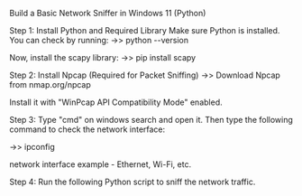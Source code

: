 Build a Basic Network Sniffer in Windows 11 (Python)

Step 1: Install Python and Required Library
Make sure Python is installed. You can check by running:
->> python --version

Now, install the scapy library:
->> pip install scapy



Step 2: Install Npcap (Required for Packet Sniffing)
->> Download Npcap from nmap.org/npcap

Install it with "WinPcap API Compatibility Mode" enabled.



Step 3: Type "cmd" on windows search and open it. Then type the following command to check the network interface:

->> ipconfig

network interface example - Ethernet, Wi-Fi, etc.



Step 4: Run the following Python script to sniff the network traffic.